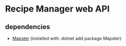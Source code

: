 # Recipe Manager web API

## dependencies
-   [Mapster](https://github.com/MapsterMapper/Mapster) (installed with: dotnet add package Mapster)
